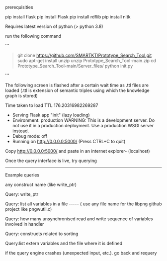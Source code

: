 prerequisities

pip install flask
pip install Flask
pip install rdflib
pip install nltk



Requires latest version of python (> python 3.8)




run the following command

'''

> git clone https://github.com/SMARTKT/Prototype_Search_Tool.git
> sudo apt-get install unzip
> unzip Prototype_Search_Tool-main.zip 
> cd Prototype_Search_Tool-main/Server_files/
> python init.py

'''

The following screen is flashed after a certain wait time as .ttl files are loaded (.ttl is extension of semantic triples using which the knowledge graph is stored)

Time taken to load TTL 176.20316982269287
 * Serving Flask app "init" (lazy loading)
 * Environment: production
   WARNING: This is a development server. Do not use it in a production deployment.
   Use a production WSGI server instead.
 * Debug mode: off
 * Running on http://0.0.0.0:5000/ (Press CTRL+C to quit)


 Copy http://0.0.0.0:5000/ and paste in an internet explorer-  (localhost)

 Once the query interface is live, try querying
 
 ----------------------------------------------

 Example queries

 any construct name  (like write_ptr)
 
 Query: write_ptr

 Query: list all variables in a file -----    ( use any file name for the libpng github  project like pngwutil.c)


 Query: how many unsynchronised read and write sequence of variables involved in handler

 
 Query: constructs related to sorting

 
 Query:list extern variables and the file where it is defined
 

 if the query engine crashes (unexpected input, etc.). go back and requery


